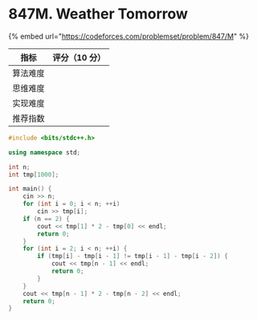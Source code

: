 # 847M. Weather Tomorrow

{% embed url="https://codeforces.com/problemset/problem/847/M" %}

|  指标  | 评分（10 分） |
| :--: | :------: |
| 算法难度 |          |
| 思维难度 |          |
| 实现难度 |          |
| 推荐指数 |          |



```cpp
#include <bits/stdc++.h>

using namespace std;

int n;
int tmp[1000];

int main() {
	cin >> n;
	for (int i = 0; i < n; ++i) 
		cin >> tmp[i];
	if (n == 2) {
		cout << tmp[1] * 2 - tmp[0] << endl;
		return 0;
	}
	for (int i = 2; i < n; ++i) {
		if (tmp[i] - tmp[i - 1] != tmp[i - 1] - tmp[i - 2]) {
			cout << tmp[n - 1] << endl;
			return 0;
		}
	}
	cout << tmp[n - 1] * 2 - tmp[n - 2] << endl;
	return 0;
}

```
